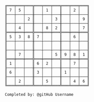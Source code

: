 
    ╔═══╤═══╤═══╦═══╤═══╤═══╦═══╤═══╤═══╗
    ║ 7 │ 5 │   ║   │ 1 │   ║   │ 2 │   ║
    ╟───┼───┼───╫───┼───┼───╫───┼───┼───╢
    ║   │   │ 2 ║   │   │ 3 ║   │   │ 9 ║
    ╟───┼───┼───╫───┼───┼───╫───┼───┼───╢
    ║   │ 4 │   ║   │ 8 │ 2 ║   │   │ 7 ║
    ╠═══╪═══╪═══╬═══╪═══╪═══╬═══╪═══╪═══╣
    ║ 5 │ 3 │ 8 ║ 7 │   │   ║   │ 6 │   ║
    ╟───┼───┼───╫───┼───┼───╫───┼───┼───╢
    ║   │   │   ║   │   │   ║   │   │   ║
    ╟───┼───┼───╫───┼───┼───╫───┼───┼───╢
    ║   │ 7 │   ║   │   │ 5 ║ 9 │ 8 │ 1 ║
    ╠═══╪═══╪═══╬═══╪═══╪═══╬═══╪═══╪═══╣
    ║ 1 │   │   ║ 6 │ 2 │   ║   │ 7 │   ║
    ╟───┼───┼───╫───┼───┼───╫───┼───┼───╢
    ║ 6 │   │   ║ 3 │   │   ║ 1 │   │   ║
    ╟───┼───┼───╫───┼───┼───╫───┼───┼───╢
    ║   │ 2 │   ║   │ 5 │   ║   │ 4 │ 6 ║
    ╚═══╧═══╧═══╩═══╧═══╧═══╩═══╧═══╧═══╝

    Completed by: @gitHub Username